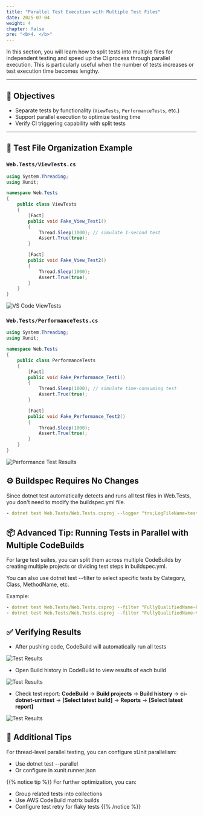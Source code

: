 ```yaml
---
title: "Parallel Test Execution with Multiple Test Files"
date: 2025-07-04
weight: 4
chapter: false
pre: "<b>4. </b>"
---
```


In this section, you will learn how to split tests into multiple files for independent testing and speed up the CI process through parallel execution. This is particularly useful when the number of tests increases or test execution time becomes lengthy.

---

## 🎯 Objectives

- Separate tests by functionality (`ViewTests`, `PerformanceTests`, etc.)
- Support parallel execution to optimize testing time
- Verify CI triggering capability with split tests

---

## 🧪 Test File Organization Example

### `Web.Tests/ViewTests.cs`

```csharp
using System.Threading;
using Xunit;

namespace Web.Tests
{
    public class ViewTests
    {
        [Fact]
        public void Fake_View_Test1()
        {
            Thread.Sleep(1000); // simulate 1-second test
            Assert.True(true);
        }

        [Fact]
        public void Fake_View_Test2()
        {
            Thread.Sleep(1000);
            Assert.True(true);
        }
    }
}
```

![VS Code ViewTests](/images/4-parallel-execution/view-tests-vscode.png)
<!-- Need image: Screenshot VS Code showing ViewTests.cs with syntax highlighting -->

### `Web.Tests/PerformanceTests.cs`

```csharp
using System.Threading;
using Xunit;

namespace Web.Tests
{
    public class PerformanceTests
    {
        [Fact]
        public void Fake_Performance_Test1()
        {
            Thread.Sleep(1000); // simulate time-consuming test
            Assert.True(true);
        }

        [Fact]
        public void Fake_Performance_Test2()
        {
            Thread.Sleep(1000);
            Assert.True(true);
        }
    }
}
```

![Performance Test Results](/images/4-parallel-execution/performance-test-results.png)
<!-- Need image: Screenshot of performance test results -->

## ⚙️ Buildspec Requires No Changes

Since dotnet test automatically detects and runs all test files in Web.Tests, you don't need to modify the buildspec.yml file.

```yaml
- dotnet test Web.Tests/Web.Tests.csproj --logger "trx;LogFileName=test_results.trx"
```

<!-- Need image: Screenshot of CodeBuild configuration -->

## 📦 Advanced Tip: Running Tests in Parallel with Multiple CodeBuilds

For large test suites, you can split them across multiple CodeBuilds by creating multiple projects or dividing test steps in buildspec.yml.

You can also use dotnet test --filter to select specific tests by Category, Class, MethodName, etc.

Example:

```yaml
- dotnet test Web.Tests/Web.Tests.csproj --filter "FullyQualifiedName~PerformanceTests"
- dotnet test Web.Tests/Web.Tests.csproj --filter "FullyQualifiedName~ViewTests"
```

## ✅ Verifying Results

- After pushing code, CodeBuild will automatically run all tests

![Test Results](/images/4-parallel-execution/test-results.png)

- Open Build history in CodeBuild to view results of each build

![Test Results](/images/4-parallel-execution/test-results2.png)

- Check test report:
**CodeBuild** → **Build projects** → **Build history** → **ci-dotnet-unittest** → **[Select latest build]** → **Reports** → **[Select latest report]**

![Test Results](/images/4-parallel-execution/test-results3.png)

## 🧠 Additional Tips

For thread-level parallel testing, you can configure xUnit parallelism:
- Use dotnet test --parallel 
- Or configure in xunit.runner.json

{{% notice tip %}}
For further optimization, you can:
- Group related tests into collections
- Use AWS CodeBuild matrix builds
- Configure test retry for flaky tests
{{% /notice %}}
